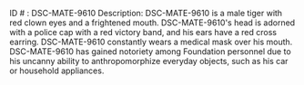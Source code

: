 ID # : DSC-MATE-9610
Description: DSC-MATE-9610 is a male tiger with red clown eyes and a frightened mouth. DSC-MATE-9610's head is adorned with a police cap with a red victory band, and his ears have a red cross earring. DSC-MATE-9610 constantly wears a medical mask over his mouth. DSC-MATE-9610 has gained notoriety among Foundation personnel due to his uncanny ability to anthropomorphize everyday objects, such as his car or household appliances.